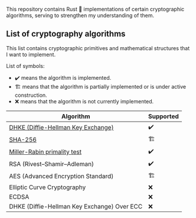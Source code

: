 This repository contains Rust 🦀 implementations of certain cryptographic algorithms, serving to strengthen my understanding of them.

## List of cryptography algorithms
This list contains cryptographic primitives and mathematical structures that I want to implement.

List of symbols:
- :heavy_check_mark: means the algorithm is implemented.
- 🏗️ means that the algorithm is partially implemented or is under active construction.
- :x: means that the algorithm is not currently implemented.

| Algorithm  | Supported        |
| -------------- | ------------------ |
| [ DHKE (Diffie-Hellman Key Exchange)](https://github.com/0xphen/crypto-algo-rs/tree/main/diffie-hellman-key-exchange) | :heavy_check_mark: |
| [SHA-256](https://github.com/0xphen/crypto-algo-rs/tree/main/sha-256)    | 🏗️           |
|[Miller-Rabin primality test](https://github.com/0xphen/crypto-algo-rs/tree/main/miller-rabin-primality-test) | :heavy_check_mark: |
| RSA (Rivest–Shamir–Adleman) |  :heavy_check_mark:          |
| AES (Advanced Encryption Standard) | 🏗️           |
| Elliptic Curve Cryptography | :x:          |
| ECDSA | :x:          |
| DHKE (Diffie-Hellman Key Exchange) Over ECC | :x:          |

